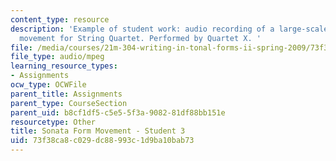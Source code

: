 ```yaml
---
content_type: resource
description: 'Example of student work: audio recording of a large-scale Sonata form
  movement for String Quartet. Performed by Quartet X. '
file: /media/courses/21m-304-writing-in-tonal-forms-ii-spring-2009/73f38ca8c029dc88993c1d9ba10bab73_quartet3.mp3
file_type: audio/mpeg
learning_resource_types:
- Assignments
ocw_type: OCWFile
parent_title: Assignments
parent_type: CourseSection
parent_uid: b8cf1df5-c5e5-5f3a-9082-81df88bb151e
resourcetype: Other
title: Sonata Form Movement - Student 3
uid: 73f38ca8-c029-dc88-993c-1d9ba10bab73
---
```


